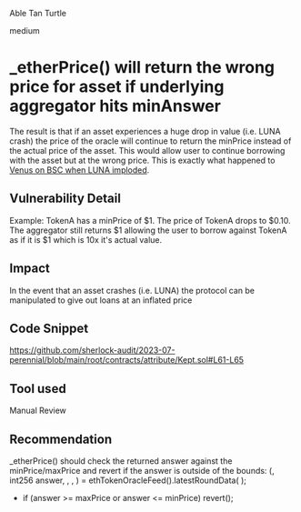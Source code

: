 Able Tan Turtle

medium

# _etherPrice() will return the wrong price for asset if underlying aggregator hits minAnswer
The result is that if an asset experiences a huge drop in value (i.e. LUNA crash) the price of the oracle will continue to return the minPrice instead of the actual price of the asset. This would allow user to continue borrowing with the asset but at the wrong price. This is exactly what happened to [Venus on BSC when LUNA imploded](https://rekt.news/venus-blizz-rekt/).
## Vulnerability Detail
Example:
TokenA has a minPrice of $1. The price of TokenA drops to $0.10. The aggregator still returns $1 allowing the user to borrow against TokenA as if it is $1 which is 10x it's actual value.
## Impact
In the event that an asset crashes (i.e. LUNA) the protocol can be manipulated to give out loans at an inflated price
## Code Snippet
https://github.com/sherlock-audit/2023-07-perennial/blob/main/root/contracts/attribute/Kept.sol#L61-L65
## Tool used

Manual Review

## Recommendation
_etherPrice() should check the returned answer against the minPrice/maxPrice and revert if the answer is outside of the bounds:
    (, int256 answer, , , ) = ethTokenOracleFeed().latestRoundData( );
    
+   if (answer >= maxPrice or answer <= minPrice) revert();
